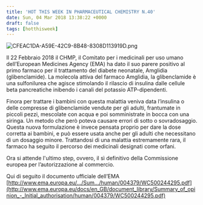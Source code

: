 ```yaml
---
title: 'HOT THIS WEEK IN PHARMACEUTICAL CHEMISTRY N.40'
date: Sun, 04 Mar 2018 13:38:22 +0000
draft: false
tags: [hotthisweek]
---
```


![CFEAC1DA-A59E-42C9-8B48-8308D113919D.png](https://silviavernotico.files.wordpress.com/2018/03/cfeac1da-a59e-42c9-8b48-8308d113919d.png?w=802)

Il 22 Febbraio 2018 il CHMP, il Comitato per i medicinali per uso umano dell’European Medicines Agency (EMA) ha dato il suo parere positivo al primo farmaco per il trattamento del diabete neonatale, Amglidia (glibenclamide). La molecola attiva del farmaco Amglidia, la glibenclamide è una sulfonilurea che agisce stimolando il rilascio di insulina dalle cellule beta pancreatiche inibendo i canali del potassio ATP-dipendenti.

Finora per trattare i bambini con questa malattia veniva data l’insulina o delle compresse di glibenclamide vendute per gli adulti, frantumate in piccoli pezzi, mescolate con acqua e poi somministrate in bocca con una siringa. Un metodo che però poteva causare errori di sotto o sovradosaggio. Questa nuova formulazione è invece pensata proprio per dare la dose corretta ai bambini, e può essere usata anche per gli adulti che necessitano di un dosaggio minore. Trattandosi di una malattia estremamente rara, il farmaco ha seguito il percorso dei medicinali designati come orfani.

Ora si attende l'ultimo step, ovvero, il sì definitivo della Commissione europea per l’autorizzazione al commercio.

Qui di seguito il documento ufficiale dell’EMA [http://www.ema.europa.eu/…/Sum…/human/004379/WC500244295.pdf](http://www.ema.europa.eu/docs/en_GB/document_library/Summary_of_opinion_-_Initial_authorisation/human/004379/WC500244295.pdf)